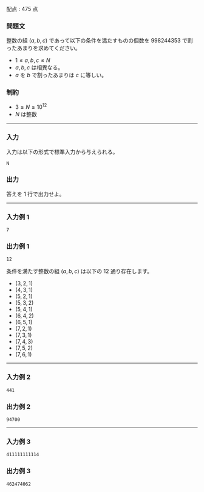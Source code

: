 配点 : $475$ 点

### 問題文

整数の組 $(a, b, c)$ であって以下の条件を満たすものの個数を $998244353$ で割ったあまりを求めてください。

  * $1 \leq a,b,c \leq N$
  * $a,b,c$ は相異なる。
  * $a$ を $b$ で割ったあまりは $c$ に等しい。



### 制約

  * $3 \leq N \leq 10^{12}$
  * $N$ は整数



* * *

### 入力

入力は以下の形式で標準入力から与えられる。
    
    
    N

### 出力

答えを $1$ 行で出力せよ。

* * *

### 入力例 1
    
    
    7

### 出力例 1
    
    
    12

条件を満たす整数の組 $(a,b,c)$ は以下の $12$ 通り存在します。

  * $(3,2,1)$
  * $(4,3,1)$
  * $(5,2,1)$
  * $(5,3,2)$
  * $(5,4,1)$
  * $(6,4,2)$
  * $(6,5,1)$
  * $(7,2,1)$
  * $(7,3,1)$
  * $(7,4,3)$
  * $(7,5,2)$
  * $(7,6,1)$



* * *

### 入力例 2
    
    
    441

### 出力例 2
    
    
    94700

* * *

### 入力例 3
    
    
    411111111114

### 出力例 3
    
    
    462474062